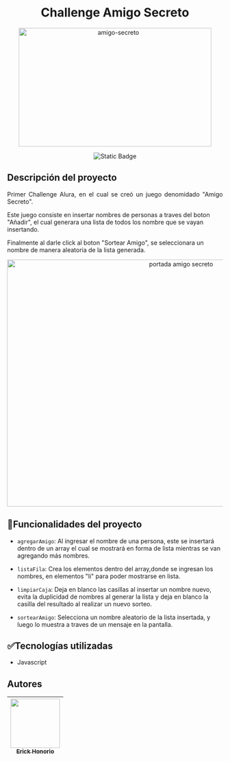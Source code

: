 <h1 align="center"> Challenge Amigo Secreto </h1>
<p align="center">
 <img width="450"  height="277" alt="amigo-secreto" src="https://github.com/user-attachments/assets/d356e3d0-9511-4784-b2ea-6dd3bbda8b88" />
</p>
<p align="center">
<img alt="Static Badge" src="https://img.shields.io/badge/release%20date-July-brightgreen">
</p>

## Descripción del proyecto

<p align="justify">
Primer Challenge Alura, en el cual se creó un juego denomidado "Amigo Secreto".

Este juego consiste en insertar nombres de personas a traves del boton "Añadir", el cual generara una lista de todos los nombre que se vayan insertando. 

Finalmente al darle click al boton "Sortear Amigo", se seleccionara un nombre de manera aleatoria de la lista generada. 
</p>

<p align="center">
<img width="797" height="577" alt="portada amigo secreto" src="https://github.com/user-attachments/assets/1359b5b5-e66e-4606-a14a-6ee1d443b1aa" />
</p>


 ## :hammer:Funcionalidades del proyecto
 
- `agregarAmigo`: Al ingresar el nombre de una persona, este se insertará dentro de un array el cual se mostrará en forma de lista mientras se van agregando más nombres.
  
- `listaFila`: Crea los elementos dentro del array,donde se ingresan los nombres, en elementos "li" para poder mostrarse en lista.
 
- `limpiarCaja`: Deja en blanco las casillas al insertar un nombre nuevo, evita la duplicidad de nombres al generar la lista y deja en blanco la casilla del resultado al realizar un nuevo sorteo.
  
- `sortearAmigo`: Selecciona un nombre aleatorio de la lista insertada, y luego lo muestra a traves de un mensaje en la pantalla.

 ## :white_check_mark:Tecnologías utilizadas
 
 - Javascript

## Autores

| [<img src="https://github.com/user-attachments/assets/170d1b9d-3728-4fdd-a7b5-e5dda810171b" width=115><br><sub>Erick Honorio</sub>](https://github.com/lErick3000) |  
| :---: | 




